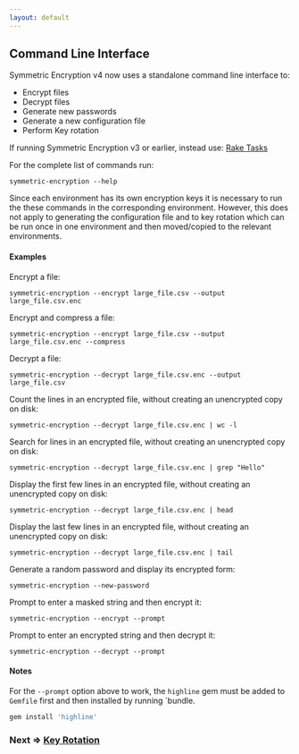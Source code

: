 ```yaml
---
layout: default
---
```


## Command Line Interface

Symmetric Encryption v4 now uses a standalone command line interface to:
* Encrypt files
* Decrypt files
* Generate new passwords
* Generate a new configuration file
* Perform Key rotation

If running Symmetric Encryption v3 or earlier, instead use: [Rake Tasks](rake_tasks.html)

For the complete list of commands run:

    symmetric-encryption --help

Since each environment has its own encryption keys it is necessary to run the these commands in the corresponding
environment. However, this does not apply to generating the configuration file and to key rotation which can be
run once in one environment and then moved/copied to the relevant environments.

#### Examples

Encrypt a file:

    symmetric-encryption --encrypt large_file.csv --output large_file.csv.enc

Encrypt and compress a file:

    symmetric-encryption --encrypt large_file.csv --output large_file.csv.enc --compress

Decrypt a file:

    symmetric-encryption --decrypt large_file.csv.enc --output large_file.csv
    
Count the lines in an encrypted file, without creating an unencrypted copy on disk:

    symmetric-encryption --decrypt large_file.csv.enc | wc -l

Search for lines in an encrypted file, without creating an unencrypted copy on disk:

    symmetric-encryption --decrypt large_file.csv.enc | grep "Hello"

Display the first few lines in an encrypted file, without creating an unencrypted copy on disk:

    symmetric-encryption --decrypt large_file.csv.enc | head

Display the last few lines in an encrypted file, without creating an unencrypted copy on disk:

    symmetric-encryption --decrypt large_file.csv.enc | tail

Generate a random password and display its encrypted form:

    symmetric-encryption --new-password

Prompt to enter a masked string and then encrypt it:

    symmetric-encryption --encrypt --prompt
    
Prompt to enter an encrypted string and then decrypt it:

    symmetric-encryption --decrypt --prompt
    
#### Notes

For the `--prompt` option above to work, the `highline` gem must be added to `Gemfile` first and
then installed by running `bundle.

~~~ruby
gem install 'highline'
~~~

### Next => [Key Rotation](key_rotation.html)
